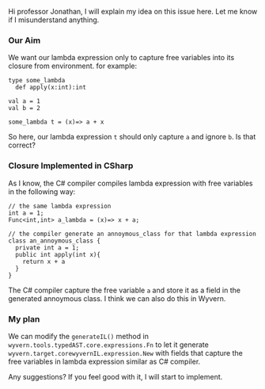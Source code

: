 Hi professor Jonathan,
I will explain my idea on this issue here. Let me know if I misunderstand anything.

### Our Aim
We want our lambda expression only to capture free variables into its closure from environment.
for example:
```
type some_lambda
  def apply(x:int):int

val a = 1
val b = 2

some_lambda t = (x)=> a + x
```
So here, our lambda expression ```t``` should only capture ```a``` and ignore ```b```. Is that correct?


### Closure Implemented in CSharp
As I know, the C# compiler compiles lambda expression with free variables in the following way:
```
// the same lambda expression
int a = 1;
Func<int,int> a_lambda = (x)=> x + a;

// the compiler generate an annoymous_class for that lambda expression
class an_annoymous_class {
  private int a = 1;
  public int apply(int x){
    return x + a
  }
}
```
The C# compiler capture the free variable ```a``` and store it as a field in the generated annoymous class. I think we can also do this in Wyvern.

### My plan
We can modify the ```generateIL()``` method in ```wyvern.tools.typedAST.core.expressions.Fn``` to let it generate ```wyvern.target.corewyvernIL.expression.New``` with fields that capture the free variables in lambda expression similar as C# compiler. 

Any suggestions? If you feel good with it, I will start to implement.
